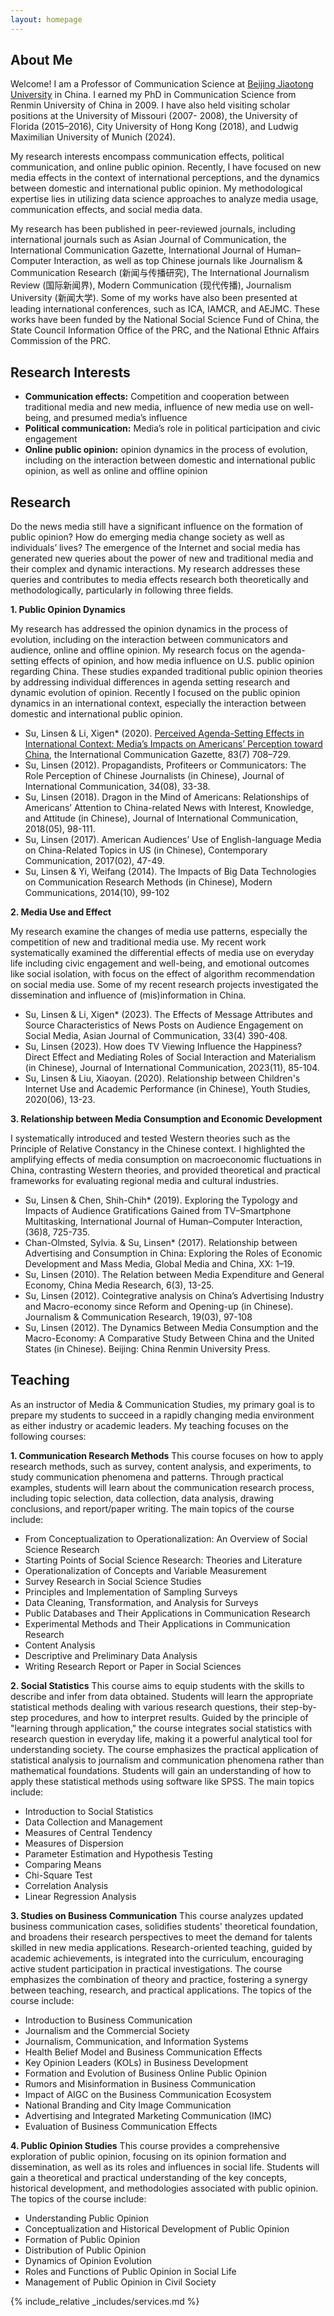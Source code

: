 ```yaml
---
layout: homepage
---
```


## About Me

Welcome! I am a Professor of Communication Science at [Beijing Jiaotong University](http://en.njtu.edu.cn/) in China. I earned my PhD in Communication Science from Renmin University of China in 2009. I have also held visiting scholar positions at the University of Missouri (2007- 2008), the University of Florida (2015–2016), City University of Hong Kong (2018), and Ludwig Maximilian University of Munich (2024).

My research interests encompass communication effects, political communication, and online public opinion. Recently, I have focused on new media effects in the context of international perceptions, and the dynamics between domestic and international public opinion. My methodological expertise lies in utilizing data science approaches to analyze media usage, communication effects, and social media data. 

My research has been published in peer-reviewed journals, including international journals such as Asian Journal of Communication, the International Communication Gazette, International Journal of Human–Computer Interaction, as well as top Chinese journals like Journalism & Communication Research (新闻与传播研究), The International Journalism Review (国际新闻界), Modern Communication (现代传播), Journalism University (新闻大学). Some of my works have also been presented at leading international conferences, such as ICA, IAMCR, and AEJMC. These works have been funded by the National Social Science Fund of China, the State Council Information Office of the PRC, and the National Ethnic Affairs Commission of the PRC.

## Research Interests
- **Communication effects:** Competition and cooperation between traditional media and new media, influence of new media use on well-being, and presumed media’s influence
- **Political communication:** Media’s role in political participation and civic engagement 
- **Online public opinion:** opinion dynamics in the process of evolution, including on the interaction between domestic and international public opinion, as well as online and offline opinion 

## Research
Do the news media still have a significant influence on the formation of public opinion? How do emerging media change society as well as individuals’ lives? The emergence of the Internet and social media has generated new queries about the power of new and traditional media and their complex and dynamic interactions. My research addresses these queries and contributes to media effects research both theoretically and methodologically, particularly in following three fields.

**1. Public Opinion Dynamics**

My research has addressed the opinion dynamics in the process of evolution, including on the interaction between communicators and audience, online and offline opinion. My research focus on the agenda-setting effects of opinion, and how media influence on U.S. public opinion regarding China. These studies expanded traditional public opinion theories by addressing individual differences in agenda setting research and dynamic evolution of opinion. Recently I focused on the public opinion dynamics in an international context, especially the interaction between domestic and international public opinion.

- Su, Linsen & Li, Xigen* (2020). [Perceived Agenda-Setting Effects in International Context: Media’s Impacts on Americans’ Perception toward China]((https://journals.sagepub.com/doi/full/10.1177/1748048520984029)), the International Communication Gazette, 83(7) 708–729. 
- Su, Linsen (2012). Propagandists, Profiteers or Communicators: The Role Perception of Chinese Journalists (in Chinese), Journal of International Communication, 34(08), 33-38.
- Su, Linsen (2018). Dragon in the Mind of Americans: Relationships of Americans’ Attention to China-related News with Interest, Knowledge, and Attitude (in Chinese), Journal of International Communication, 2018(05), 98-111. 
- Su, Linsen (2017). American Audiences’ Use of English-language Media on China-Related Topics in US (in Chinese), Contemporary Communication, 2017(02), 47-49.
- Su, Linsen & Yi, Weifang (2014). The Impacts of Big Data Technologies on Communication Research Methods (in Chinese), Modern Communications, 2014(10), 99-102

**2. Media Use and Effect**

My research examine the changes of media use patterns, especially the competition of new and traditional media use. My recent work systematically examined the differential effects of media use on everyday life including civic engagement and well-being, and emotional outcomes like social isolation, with focus on the effect of algorithm recommendation on social media use. Some of my recent research projects investigated the dissemination and influence of (mis)information in China.

- Su, Linsen & Li, Xigen* (2023). The Effects of Message Attributes and Source Characteristics of News Posts on Audience Engagement on Social Media, Asian Journal of Communication, 33(4) 390-408.
- Su, Linsen (2023). How does TV Viewing Influence the Happiness? Direct Effect and Mediating Roles of Social Interaction and Materialism (in Chinese), Journal of International Communication, 2023(11), 85-104.
- Su, Linsen & Liu, Xiaoyan. (2020). Relationship between Children's Internet Use and Academic Performance (in Chinese), Youth Studies, 2020(06), 13-23.

**3. Relationship between Media Consumption and Economic Development**

I systematically introduced and tested Western theories such as the Principle of Relative Constancy in the Chinese context. I highlighted the amplifying effects of media consumption on macroeconomic fluctuations in China, contrasting Western theories, and provided theoretical and practical frameworks for evaluating regional media and cultural industries.

- Su, Linsen & Chen, Shih-Chih* (2019). Exploring the Typology and Impacts of Audience Gratifications Gained from TV–Smartphone Multitasking, International Journal of Human–Computer Interaction, (36)8, 725-735.
- Chan-Olmsted, Sylvia. & Su, Linsen* (2017). Relationship between Advertising and Consumption in China: Exploring the Roles of Economic Development and Mass Media, Global Media and China, XX: 1–19.
- Su, Linsen (2010). The Relation between Media Expenditure and General Economy, China Media Research, 6(3), 13-25.
- Su, Linsen (2012). Cointegrative analysis on China’s Advertising Industry and Macro-economy since Reform and Opening-up (in Chinese). Journalism & Communication Research, 19(03), 97-108
- Su, Linsen (2012). The Dynamics Between Media Consumption and the Macro-Economy: A Comparative Study Between China and the United States (in Chinese). Beijing: China Renmin University Press.

## Teaching
As an instructor of Media & Communication Studies, my primary goal is to prepare my students to succeed in a rapidly changing media environment as either industry or academic leaders. My teaching focuses on the following courses:

**1. Communication Research Methods**
This course focuses on how to apply research methods, such as survey, content analysis, and experiments, to study communication phenomena and patterns. Through practical examples, students will learn about the communication research process, including topic selection, data collection, data analysis, drawing conclusions, and report/paper writing. The main topics of the course include:
- From Conceptualization to Operationalization: An Overview of Social Science Research
- Starting Points of Social Science Research: Theories and Literature
- Operationalization of Concepts and Variable Measurement
- Survey Research in Social Science Studies
- Principles and Implementation of Sampling Surveys
- Data Cleaning, Transformation, and Analysis for Surveys
- Public Databases and Their Applications in Communication Research 
- Experimental Methods and Their Applications in Communication Research
- Content Analysis
- Descriptive and Preliminary Data Analysis
- Writing Research Report or Paper in Social Sciences

**2. Social Statistics**
This course aims to equip students with the skills to describe and infer from data obtained. Students will learn the appropriate statistical methods dealing with various research questions, their step-by-step procedures, and how to interpret results. Guided by the principle of "learning through application," the course integrates social statistics with research question in everyday life, making it a powerful analytical tool for understanding society. The course emphasizes the practical application of statistical analysis to journalism and communication phenomena rather than mathematical foundations. Students will gain an understanding of how to apply these statistical methods using software like SPSS. The main topics include:
- Introduction to Social Statistics
- Data Collection and Management
- Measures of Central Tendency
- Measures of Dispersion
- Parameter Estimation and Hypothesis Testing
- Comparing Means
- Chi-Square Test
- Correlation Analysis
- Linear Regression Analysis

**3. Studies on Business Communication**
This course analyzes updated business communication cases, solidifies students' theoretical foundation, and broadens their research perspectives to meet the demand for talents skilled in new media applications. Research-oriented teaching, guided by academic achievements, is integrated into the curriculum, encouraging active student participation in practical investigations. The course emphasizes the combination of theory and practice, fostering a synergy between teaching, research, and practical applications. The topics of the course include: 
- Introduction to Business Communication
- Journalism and the Commercial Society
- Journalism, Communication, and Information Systems
- Health Belief Model and Business Communication Effects
- Key Opinion Leaders (KOLs) in Business Development
- Formation and Evolution of Business Online Public Opinion
- Rumors and Misinformation in Business Communication
- Impact of AIGC on the Business Communication Ecosystem
- National Branding and City Image Communication
- Advertising and Integrated Marketing Communication (IMC)
-  Evaluation of Business Communication Effects

**4. Public Opinion Studies**
This course provides a comprehensive exploration of public opinion, focusing on its opinion formation and dissemination, as well as its roles and influences in social life. Students will gain a theoretical and practical understanding of the key concepts, historical development, and methodologies associated with public opinion. The topics of the course include:
- Understanding Public Opinion
- Conceptualization and Historical Development of Public Opinion
- Formation of Public Opinion
- Distribution of Public Opinion
- Dynamics of Opinion Evolution
- Roles and Functions of Public Opinion in Social Life
- Management of Public Opinion in Civil Society

{% include_relative _includes/services.md %}
